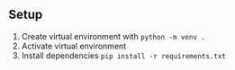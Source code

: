 ## Setup
1. Create virtual environment with `python -m venv .`
2. Activate virtual environment
3. Install dependencies `pip install -r requirements.txt`
